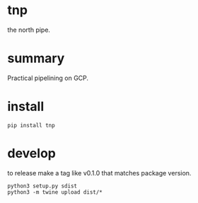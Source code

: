 # tnp
the north pipe.

# summary
Practical pipelining on GCP.

# install
    pip install tnp

# develop
to release make a tag like v0.1.0 that matches package version.

    python3 setup.py sdist
    python3 -m twine upload dist/*
